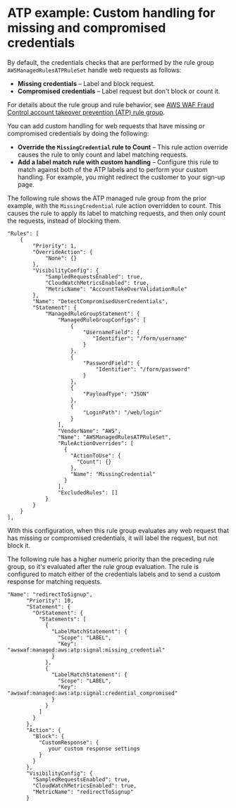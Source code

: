 # ATP example: Custom handling for missing and compromised credentials<a name="waf-atp-control-example-user-agent-exception"></a>

By default, the credentials checks that are performed by the rule group `AWSManagedRulesATPRuleSet` handle web requests as follows: 
+ **Missing credentials** – Label and block request\.
+ **Compromised credentials** – Label request but don't block or count it\.

For details about the rule group and rule behavior, see [AWS WAF Fraud Control account takeover prevention \(ATP\) rule group](aws-managed-rule-groups-atp.md)\.

You can add custom handling for web requests that have missing or compromised credentials by doing the following: 
+ **Override the `MissingCredential` rule to Count** – This rule action override causes the rule to only count and label matching requests\.
+ **Add a label match rule with custom handling** – Configure this rule to match against both of the ATP labels and to perform your custom handling\. For example, you might redirect the customer to your sign\-up page\.

The following rule shows the ATP managed rule group from the prior example, with the `MissingCredential` rule action overridden to count\. This causes the rule to apply its label to matching requests, and then only count the requests, instead of blocking them\. 

```
"Rules": [
    {
        "Priority": 1,
        "OverrideAction": {
            "None": {}
        },
        "VisibilityConfig": {
            "SampledRequestsEnabled": true,
            "CloudWatchMetricsEnabled": true,
            "MetricName": "AccountTakeOverValidationRule"
        },
        "Name": "DetectCompromisedUserCredentials",
        "Statement": {
            "ManagedRuleGroupStatement": {
                "ManagedRuleGroupConfigs": [
                    {
                        "UsernameField": {
                           "Identifier": "/form/username"
                        }
                    },
                    {
                        "PasswordField": {
                            "Identifier": "/form/password"
                        }
                    },
                    {
                        "PayloadType": "JSON"
                    },
                    {
                        "LoginPath": "/web/login"
                    }
                ],
                "VendorName": "AWS",
                "Name": "AWSManagedRulesATPRuleSet",
                "RuleActionOverrides": [
                  {
                    "ActionToUse": {
                      "Count": {}
                    },
                    "Name": "MissingCredential"
                  }
                ],
                "ExcludedRules": []
            }
        }
    }
],
```

With this configuration, when this rule group evaluates any web request that has missing or compromised credentials, it will label the request, but not block it\. 

The following rule has a higher numeric priority than the preceding rule group, so it's evaluated after the rule group evaluation\. The rule is configured to match either of the credentials labels and to send a custom response for matching requests\. 

```
"Name": "redirectToSignup",
      "Priority": 10,
      "Statement": {
        "OrStatement": {
          "Statements": [
            {
              "LabelMatchStatement": {
                "Scope": "LABEL",
                "Key": "awswaf:managed:aws:atp:signal:missing_credential"
              }
            },
            {
              "LabelMatchStatement": {
                "Scope": "LABEL",
                "Key": "awswaf:managed:aws:atp:signal:credential_compromised"
              }
            }
          ]
        }
      },
      "Action": {
        "Block": {
          "CustomResponse": {
             your custom response settings 
          }
        }
      },
      "VisibilityConfig": {
        "SampledRequestsEnabled": true,
        "CloudWatchMetricsEnabled": true,
        "MetricName": "redirectToSignup"
      }
```